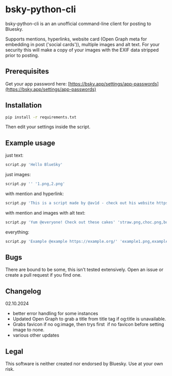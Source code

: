 # bsky-python-cli

bsky-python-cli is an an unofficial command-line client for posting to Bluesky.

Supports mentions, hyperlinks, website card (Open Graph meta for embedding in post ('social cards')), multiple images and alt text. For your security this will make a copy of your images with the EXIF data stripped prior to posting.

## Prerequisites
Get your app password here: [https://bsky.app/settings/app-passwords](https://bsky.app/settings/app-passwords)

## Installation
```sh
pip install -r requirements.txt
```
Then edit your settings inside the script.

## Example usage

just text:
```sh
script.py 'Hello BlueSky'
```
just images:
```sh
script.py '' '1.png,2.png'
```
with mention and hyperlink:
```sh
script.py 'This is a script made by @av1d - check out his website https://superscape.org/'
```
with mention and images with alt text:
```sh
script.py 'Yum @everyone! Check out these cakes' 'straw.png,choc.png,bost.png,poke.png' 'strawberry~chocolate~Boston cream pie~poke cake'
```
everything:
```sh
script.py 'Example @example https://example.org/' 'example1.png,example2.png' 'alt text for example1.png ~ example2.png text'
```

## Bugs
There are bound to be some, this isn't tested extensively. Open an issue or create a pull request if you find one.

## Changelog
02.10.2024
- better error handling for some instances
- Updated Open Graph to grab a title from title tag if og:title is unavailable.
- Grabs favicon if no og:image, then trys first <img> if no favicon before setting image to none.
- various other updates

## Legal
This software is neither created nor endorsed by Bluesky. Use at your own risk.
